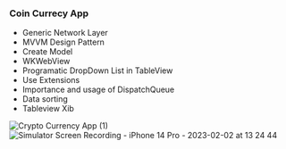 ###  Coin Currecy App
- Generic Network Layer
- MVVM Design Pattern
- Create Model
- WKWebView
- Programatic DropDown List in TableView
- Use Extensions
- Importance and usage of DispatchQueue
-  Data sorting
-  Tableview Xib



![Crypto Currency App (1)](https://user-images.githubusercontent.com/50744756/216304709-82cafa9d-e427-4b7e-9c80-99eb4846add9.png)
![Simulator Screen Recording - iPhone 14 Pro - 2023-02-02 at 13 24 44](https://user-images.githubusercontent.com/50744756/216304765-f296dc29-7a97-4596-abe8-d5b9d0f7493b.gif)

